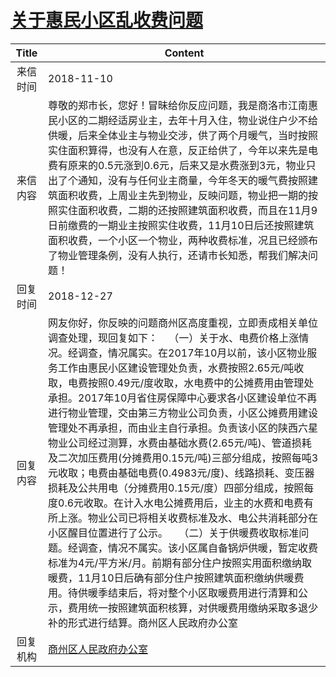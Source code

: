 # <a href="http://www.shangluo.gov.cn/zmhd/ldxxxx.jsp?urltype=leadermail.LeaderMailContentUrl&wbtreeid=1112&leadermailid=5003">关于惠民小区乱收费问题</a>
| Title |                                                                                                                                                                                                                                                                                                 Content                                                                                                                                                                                                                                                                                                  |
|:-----:|----------------------------------------------------------------------------------------------------------------------------------------------------------------------------------------------------------------------------------------------------------------------------------------------------------------------------------------------------------------------------------------------------------------------------------------------------------------------------------------------------------------------------------------------------------------------------------------------------------|
| 来信时间  | 2018-11-10                                                                                                                                                                                                                                                                                                                                                                                                                                                                                                                                                                                               |
| 来信内容  | 尊敬的郑市长，您好！冒昧给你反应问题，我是商洛市江南惠民小区的二期经适房业主，去年十月入住，物业说住户少不给供暖，后来全体业主与物业交涉，供了两个月暖气，当时按照实住面积算得，也没有人在意，反正给供了，今年以来先是电费有原来的0.5元涨到0.6元，后来又是水费涨到3元，物业只出了个通知，没有与任何业主商量，今年冬天的暖气费按照建筑面积收费，上周业主先到物业，反映问题，物业把一期的按照实住面积收费，二期的还按照建筑面积收费，而且在11月9日前缴费的一期业主按照实住收费，11月10日后还按照建筑面积收费，一个小区一个物业，两种收费标准，况且已经颁布了物业管理条例，没有人执行，还请市长知悉，帮我们解决问题！                                                                                                                                                                                                                                                                                         |
| 回复时间  | 2018-12-27                                                                                                                                                                                                                                                                                                                                                                                                                                                                                                                                                                                               |
| 回复内容  | 网友你好，你反映的问题商州区高度重视，立即责成相关单位调查处理，现回复如下：    （一）关于水、电费价格上涨情况。经调查，情况属实。在2017年10月以前，该小区物业服务工作由惠民小区建设管理处负责，水费按照2.65元/吨收取，电费按照0.49元/度收取，水电费中的公摊费用由管理处承担。2017年10月省住房保障中心要求各小区建设单位不再进行物业管理，交由第三方物业公司负责，小区公摊费用建设管理处不再承担，而由业主自行承担。负责该小区的陕西六星物业公司经过测算，水费由基础水费(2.65元/吨)、管道损耗及二次加压费用(分摊费用0.15元/吨)三部分组成，按照每吨3元收取；电费由基础电费(0.4983元/度)、线路损耗、变压器损耗及公共用电（分摊费用0.15元/度）四部分组成，按照每度0.6元收取。在计入水电公摊费用后，业主的水费和电费有所上涨。物业公司已将相关收费标准及水、电公共消耗部分在小区醒目位置进行了公示。    （二）关于供暖费收取标准问题。经调查，情况不属实。该小区属自备锅炉供暖，暂定收费标准为4元/平方米/月。前期有部分住户按照实用面积缴纳取暖费，11月10日后确有部分住户按照建筑面积缴纳供暖费用。待供暖季结束后，将对整个小区取暖费用进行清算和公示，费用统一按照建筑面积核算，对供暖费用缴纳采取多退少补的形式进行结算。商州区人民政府办公室 |
| 回复机构  | <a href="../../categories/agencies/商州区人民政府办公室.md">商州区人民政府办公室</a>                                                                                                                                                                                                                                                                                                                                                                                                                                                                                                                                           |